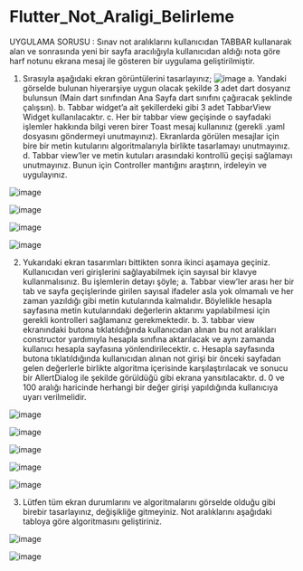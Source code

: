 # Flutter_Not_Araligi_Belirleme


UYGULAMA SORUSU :
Sınav not aralıklarını kullanıcıdan TABBAR kullanarak alan ve sonrasında yeni bir sayfa aracılığıyla kullanıcıdan aldığı nota göre harf notunu ekrana mesaj ile gösteren bir uygulama geliştirilmiştir. 
1.	Sırasıyla aşağıdaki ekran görüntülerini tasarlayınız;
![image](https://user-images.githubusercontent.com/5441882/116509306-b9904780-a8cb-11eb-858a-93b86ecf962e.png)
a.	Yandaki görselde bulunan hiyerarşiye uygun olacak şekilde 3 adet dart dosyanız bulunsun (Main dart sınıfından Ana Sayfa dart sınıfını çağıracak şeklinde çalışsın).
b.	Tabbar widget’a ait şekillerdeki gibi 3 adet TabbarView Widget kullanılacaktır.
c.	Her bir tabbar view geçişinde o sayfadaki işlemler hakkında bilgi veren birer Toast mesaj kullanınız (gerekli .yaml dosyasını göndermeyi unutmayınız). Ekranlarda görülen mesajlar için bire bir metin kutularını algoritmalarıyla birlikte tasarlamayı unutmayınız. 
d.	Tabbar view’ler ve metin kutuları arasındaki kontrollü geçişi sağlamayı unutmayınız. Bunun için Controller mantığını araştırın, irdeleyin ve uygulayınız.   
       
![image](https://user-images.githubusercontent.com/5441882/116509261-aaa99500-a8cb-11eb-9581-18e1dc2b35dd.png)
     
![image](https://user-images.githubusercontent.com/5441882/116509276-b09f7600-a8cb-11eb-8aa7-b13c5a10a6f3.png)

![image](https://user-images.githubusercontent.com/5441882/116509285-b301d000-a8cb-11eb-8460-ff66802f75a1.png)

![image](https://user-images.githubusercontent.com/5441882/116509292-b5fcc080-a8cb-11eb-815f-f49e07650b26.png)       
       
       
2. Yukarıdaki ekran tasarımları bittikten sonra ikinci aşamaya geçiniz. Kullanıcıdan veri girişlerini sağlayabilmek için sayısal bir klavye kullanmalısınız. Bu işlemlerin detayı şöyle;
a.	Tabbar view’ler arası her bir tab ve sayfa geçişlerinde girilen sayısal ifadeler asla yok olmamalı ve her zaman yazıldığı gibi metin kutularında kalmalıdır. Böylelikle hesapla sayfasına metin kutularındaki değerlerin aktarımı yapılabilmesi için gerekli kontrolleri sağlamanız gerekmektedir.
b.	3. tabbar view ekranındaki butona tıklatıldığında kullanıcıdan alınan bu not aralıkları constructor yardımıyla hesapla sınıfına aktarılacak ve aynı zamanda kullanıcı hesapla sayfasına yönlendirilecektir.
c.	Hesapla sayfasında butona tıklatıldığında kullanıcıdan alınan not girişi bir önceki sayfadan gelen değerlerle birlikte algoritma içerisinde karşılaştırılacak ve sonucu bir AllertDialog ile şekilde görüldüğü gibi ekrana yansıtılacaktır. 
d.	0 ve 100 aralığı haricinde herhangi bir değer girişi yapıldığında kullanıcıya uyarı verilmelidir. 
       
![image](https://user-images.githubusercontent.com/5441882/116509318-bf862880-a8cb-11eb-8485-c6678eb1e0fb.png)

![image](https://user-images.githubusercontent.com/5441882/116509323-c14fec00-a8cb-11eb-8af0-99aaa70f8bea.png)

![image](https://user-images.githubusercontent.com/5441882/116509327-c319af80-a8cb-11eb-9803-12d45f7bd0e5.png)

![image](https://user-images.githubusercontent.com/5441882/116509333-c4e37300-a8cb-11eb-9328-acb33a4841ab.png)

![image](https://user-images.githubusercontent.com/5441882/116509334-c6ad3680-a8cb-11eb-87ca-b2d34602de9f.png)
       
    
3. Lütfen tüm ekran durumlarını ve algoritmalarını görselde olduğu gibi birebir tasarlayınız, değişikliğe gitmeyiniz. Not aralıklarını aşağıdaki tabloya göre algoritmasını geliştiriniz.

![image](https://user-images.githubusercontent.com/5441882/116509345-c90f9080-a8cb-11eb-848d-476e5d12b677.png)

![image](https://user-images.githubusercontent.com/5441882/116509351-cb71ea80-a8cb-11eb-9fd9-82f52efa5a75.png)


